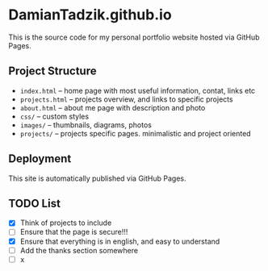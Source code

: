 # DamianTadzik.github.io
This is the source code for my personal portfolio website hosted via GitHub Pages.

## Project Structure
- `index.html` – home page with most useful information, contat, links etc
- `projects.html` – projects overview, and links to specific projects
- `about.html` – about me page with description and photo
- `css/` – custom styles
- `images/` – thumbnails, diagrams, photos
- `projects/` – projects specific pages. minimalistic and project oriented

## Deployment
This site is automatically published via GitHub Pages.

## TODO List
- [x] Think of projects to include
- [ ] Ensure that the page is secure!!!
- [x] Ensure that everything is in english, and easy to understand
- [ ] Add the thanks section somewhere
- [ ] x

